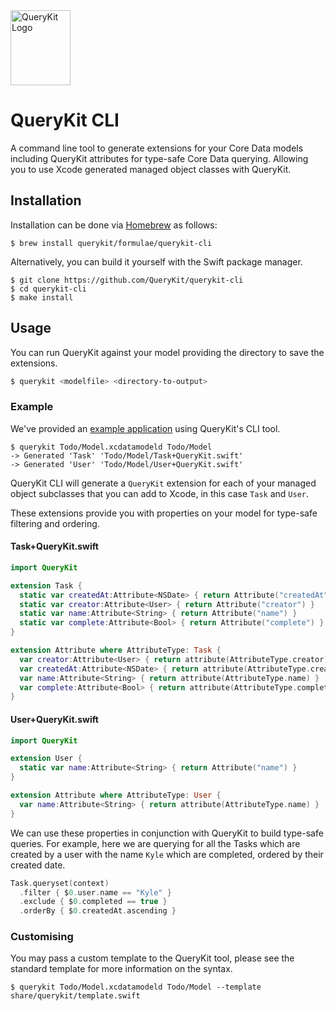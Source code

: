 <img src="https://github.com/QueryKit/QueryKit/blob/master/QueryKit.png" width=96 height=120 alt="QueryKit Logo" />

# QueryKit CLI

A command line tool to generate extensions for your Core Data models
including QueryKit attributes for type-safe Core Data querying.
Allowing you to use Xcode generated managed object classes with QueryKit.

## Installation

Installation can be done via [Homebrew](http://brew.sh) as follows:

```shell
$ brew install querykit/formulae/querykit-cli
```

Alternatively, you can build it yourself with the Swift package manager.

```shell
$ git clone https://github.com/QueryKit/querykit-cli
$ cd querykit-cli
$ make install
```

## Usage

You can run QueryKit against your model providing the directory to save the
extensions.

```bash
$ querykit <modelfile> <directory-to-output>
```

### Example

We've provided an [example application](http://github.com/QueryKit/TodoExample) using QueryKit's CLI tool.

```
$ querykit Todo/Model.xcdatamodeld Todo/Model
-> Generated 'Task' 'Todo/Model/Task+QueryKit.swift'
-> Generated 'User' 'Todo/Model/User+QueryKit.swift'
```

QueryKit CLI will generate a `QueryKit` extension for each of your managed
object subclasses that you can add to Xcode, in this case `Task` and `User`.

These extensions provide you with properties on your model for type-safe filtering and ordering.

#### Task+QueryKit.swift

```swift
import QueryKit

extension Task {
  static var createdAt:Attribute<NSDate> { return Attribute("createdAt") }
  static var creator:Attribute<User> { return Attribute("creator") }
  static var name:Attribute<String> { return Attribute("name") }
  static var complete:Attribute<Bool> { return Attribute("complete") }
}

extension Attribute where AttributeType: Task {
  var creator:Attribute<User> { return attribute(AttributeType.creator) }
  var createdAt:Attribute<NSDate> { return attribute(AttributeType.createdAt) }
  var name:Attribute<String> { return attribute(AttributeType.name) }
  var complete:Attribute<Bool> { return attribute(AttributeType.complete) }
}
```

#### User+QueryKit.swift

```swift
import QueryKit

extension User {
  static var name:Attribute<String> { return Attribute("name") }
}

extension Attribute where AttributeType: User {
  var name:Attribute<String> { return attribute(AttributeType.name) }
}
```

We can use these properties in conjunction with QueryKit to build type-safe
queries. For example, here we are querying for all the Tasks which are
created by a user with the name `Kyle` which are completed, ordered
by their created date.

```swift
Task.queryset(context)
  .filter { $0.user.name == "Kyle" }
  .exclude { $0.completed == true }
  .orderBy { $0.createdAt.ascending }
```

### Customising

You may pass a custom template to the QueryKit tool, please see the standard
template for more information on the syntax.

```shell
$ querykit Todo/Model.xcdatamodeld Todo/Model --template share/querykit/template.swift
```

